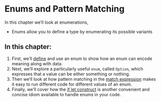 # Enums and Pattern Matching
In this chapter we’ll look at enumerations,

* Enums allow you to define a type by enumerating its possible variants

## In this chapter:
1. First, we’ll [define](./defining_enums.md) and use an enum to show how an enum can encode meaning along with data. 
2. Next, we’ll explore a particularly useful `enum`, called `Option`, which expresses that a value can be either something or nothing.
3. Then we’ll look at how pattern matching in the [match expression](./match_control_flow.md) makes it easy to run different code for different values of an enum. 
4. Finally, we’ll cover how the [if let construct](./if_let_construct.md) is another convenient and concise idiom available to handle enums in your code.
